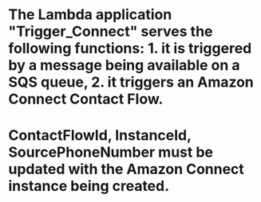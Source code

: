 # The  Lambda application "Trigger_Connect" serves the following functions: 1. it is triggered by a message being available on a SQS queue, 2. it triggers an Amazon Connect Contact Flow.
# ContactFlowId, InstanceId, SourcePhoneNumber must be updated with the Amazon Connect instance being created.

